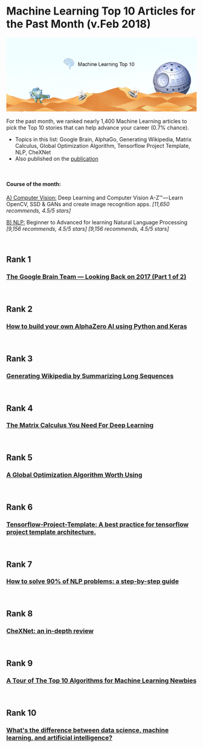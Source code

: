 # Machine Learning Top 10 Articles for the Past Month (v.Feb 2018)

<img src="feb-machine-learning.png" width="800" alt="Mybridge"></a>

For the past month, we ranked nearly 1,400 Machine Learning articles to pick the Top 10 stories that can help advance your career (0.7% chance).
 
* Topics in this list: Google Brain, AlphaGo, Generating Wikipedia, Matrix Calculus, Global Optimization Algorithm, Tensorflow Project Template, NLP, CheXNet
* Also published on the [publication](https://medium.mybridge.co/javascript-top-10-articles-for-the-past-month-v-feb-2018-cb8a4949494f)

<br>

#### Course of the month:
[A) Computer Vision:](http://bit.ly/2naZ4vg) Deep Learning and Computer Vision A-Z™ — Learn OpenCV, SSD & GANs and create image recognition apps. _[11,650 recommends, 4.5/5 stars]_

[B) NLP:]((http://bit.ly/2E3RHNo)) Beginner to Advanced for learning Natural Language Processing _[9,156 recommends, 4.5/5 stars]
 [9,156 recommends, 4.5/5 stars]_

<br>

## Rank 1
### [The Google Brain Team — Looking Back on 2017 (Part 1 of 2)](https://research.googleblog.com/2018/01/the-google-brain-team-looking-back-on.html?utm_source=mybridge&utm_medium=email&utm_campaign=read_more)

<br>

## Rank 2
### [How to build your own AlphaZero AI using Python and Keras](https://medium.com/applied-data-science/how-to-build-your-own-alphazero-ai-using-python-and-keras-7f664945c188?utm_source=mybridge&utm_medium=email&utm_campaign=read_more)

<br>

## Rank 3
### [Generating Wikipedia by Summarizing Long Sequences](https://arxiv.org/abs/1801.10198?utm_source=mybridge&utm_medium=email&utm_campaign=read_more)

<br>

## Rank 4
### [The Matrix Calculus You Need For Deep Learning](http://parrt.cs.usfca.edu/doc/matrix-calculus/index.html?utm_source=mybridge&utm_medium=email&utm_campaign=read_more)

<br>

## Rank 5
### [A Global Optimization Algorithm Worth Using](http://blog.dlib.net/2017/12/a-global-optimization-algorithm-worth.html?utm_source=mybridge&utm_medium=email&utm_campaign=read_more)

<br>

## Rank 6
### [Tensorflow-Project-Template: A best practice for tensorflow project template architecture.](https://github.com/Mrgemy95/Tensorflow-Project-Template?utm_source=mybridge&utm_medium=email&utm_campaign=read_more)

<br>

## Rank 7
### [How to solve 90% of NLP problems: a step-by-step guide](https://blog.insightdatascience.com/how-to-solve-90-of-nlp-problems-a-step-by-step-guide-fda605278e4e?utm_source=mybridge&utm_medium=email&utm_campaign=read_more)

<br>

## Rank 8
### [CheXNet: an in-depth review](https://lukeoakdenrayner.wordpress.com/2018/01/24/chexnet-an-in-depth-review?utm_source=mybridge&utm_medium=email&utm_campaign=read_more)

<br>

## Rank 9
### [A Tour of The Top 10 Algorithms for Machine Learning Newbies](https://towardsdatascience.com/a-tour-of-the-top-10-algorithms-for-machine-learning-newbies-dde4edffae11?utm_source=mybridge&utm_medium=email&utm_campaign=read_more)

<br>

## Rank 10
### [What's the difference between data science, machine learning, and artificial intelligence?](http://varianceexplained.org/r/ds-ml-ai?utm_source=mybridge&utm_medium=email&utm_campaign=read_more)
